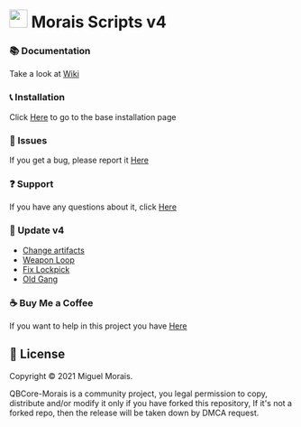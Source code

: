 # <img src="https://i.imgur.com/RxoQ2SU.png" width="32" height="32"> Morais Scripts v4

### 📚 Documentation
Take a look at [Wiki](https://github.com/morais5/QBCore-Morais/wiki)

### 📞 Installation
Click [Here](https://github.com/morais5/QBCore-Morais/wiki/Installation) to go to the base installation page 

### 🐞 Issues
If you get a bug, please report it [Here](https://github.com/morais5/QBCore-Morais/issues)

### ❓ Support 
If you have any questions about it, click [Here](https://discord.gg/yMShaH5Kae)

### 💝 Update v4

- [Change artifacts](https://github.com/morais5/QBCore-Morais/commit/c1ea7ab2e28e3519e0b7f86da337b732fca2120c)
- [Weapon Loop](https://github.com/morais5/QBCore-Morais/commit/fce611e606618f7c0a7b0f6fdc57c4677a2b0657)
- [Fix Lockpick](https://github.com/morais5/QBCore-Morais/commit/024be43d3e37c07032a87f917fcc62f568f66175)
- [Old Gang](https://github.com/morais5/QBCore-Morais/commit/4f67bc542e4c54e4c3e4a67c269964d5705f8120)

### ☕ Buy Me a Coffee

If you want to help in this project you have [Here](https://www.buymeacoffee.com/moraisscripts)

## 📑 License
Copyright © 2021 Miguel Morais.

QBCore-Morais is a community project, you legal permission to copy, distribute and/or modify it only if you have forked this repository, If it's not a forked repo, then the release will be taken down by DMCA request.
